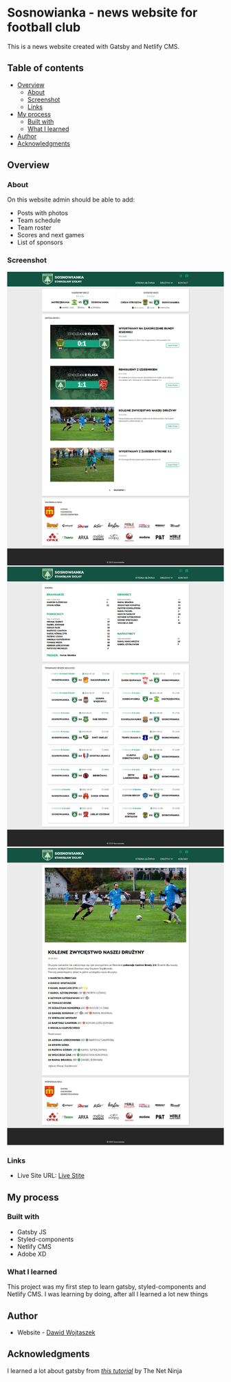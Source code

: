 # Sosnowianka - news website for football club

This is a news website created with Gatsby and Netlify CMS.

## Table of contents

- [Overview](#overview)
  - [About](#about)
  - [Screenshot](#screenshot)
  - [Links](#links)
- [My process](#my-process)
  - [Built with](#built-with)
  - [What I learned](#what-i-learned)
- [Author](#author)
- [Acknowledgments](#acknowledgments)

## Overview

### About

On this website admin should be able to add:

- Posts with photos
- Team schedule
- Team roster
- Scores and next games
- List of sponsors

### Screenshot

![Homepage](./src/images/screenshot-homepage.png)
![Team](./src/images/screenshot-team.png)
![Recap](./src/images/screenshot-gameRecap.png)

### Links

- Live Site URL: [Live Stite](https://sosnowianka.netlify.app/)

## My process

### Built with

- Gatsby JS
- Styled-components
- Netlify CMS
- Adobe XD

### What I learned

This project was my first step to learn gatsby, styled-components and Netlify CMS. I was learning by doing, after all I learned a lot new things

## Author

- Website - [Dawid Wojtaszek](https://dawidwojtaszek.pl/)

## Acknowledgments

I learned a lot about gatsby from [_this tutorial_](https://www.youtube.com/watch?v=Qms4k6y7OgI&list=PL4cUxeGkcC9hw1g77I35ZivVLe8k2nvjB) by The Net Ninja
